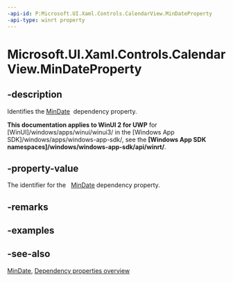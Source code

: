 ```yaml
---
-api-id: P:Microsoft.UI.Xaml.Controls.CalendarView.MinDateProperty
-api-type: winrt property
---
```


<!-- Property syntax
public Windows.UI.Xaml.DependencyProperty MinDateProperty { get; }
-->

# Microsoft.UI.Xaml.Controls.CalendarView.MinDateProperty

## -description
Identifies the [MinDate](calendarview_mindate.md)  dependency property.

**This documentation applies to WinUI 2 for UWP** for [WinUI]/windows/apps/winui/winui3/ in the [Windows App SDK]/windows/apps/windows-app-sdk/, see the **[Windows App SDK namespaces]/windows/windows-app-sdk/api/winrt/**.

## -property-value
The identifier for the   [MinDate](calendarview_mindate.md) dependency property.

## -remarks

## -examples

## -see-also
[MinDate](calendarview_mindate.md), [Dependency properties overview](/windows/uwp/xaml-platform/dependency-properties-overview)
